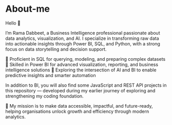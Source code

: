 # About-me
Hello 👋

I’m Rama Dabbeet, a Business Intelligence professional passionate about data analytics, visualization, and AI. I specialize in transforming raw data into actionable insights through Power BI, SQL, and Python, with a strong focus on data storytelling and decision support.

🔹 Proficient in SQL for querying, modeling, and preparing complex datasets
🔹 Skilled in Power BI for advanced visualization, reporting, and business intelligence solutions
🔹 Exploring the intersection of AI and BI to enable predictive insights and smarter automation

In addition to BI, you will also find some JavaScript and REST API projects in this repository — developed during my earlier journey of exploring and strengthening my coding foundation.

🚀 My mission is to make data accessible, impactful, and future-ready, helping organisations unlock growth and efficiency through modern analytics.






